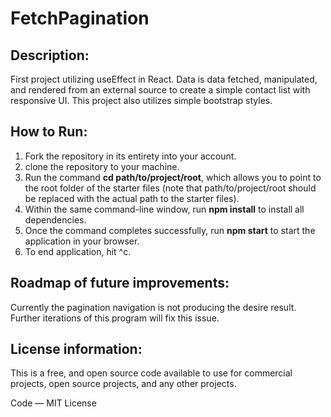 # FetchPagination
## Description:
First project utilizing useEffect in React. Data is data fetched, manipulated, and rendered from an external source to create a simple contact list with responsive UI.
This project also utilizes simple bootstrap styles.
## How to Run:
1. Fork the repository in its entirety into your account.
2. clone the repository to your machine.
3. Run the command **cd path/to/project/root**, which allows you to point to the root folder of the starter files (note that path/to/project/root should be replaced with the actual path to the starter files).
4. Within the same command-line window, run **npm install** to install all dependencies.
5. Once the command completes successfully, run **npm start** to start the application in your browser.
6. To end application, hit ^c.
## Roadmap of future improvements:
Currently the pagination navigation is not producing the desire result. Further iterations of this program will fix this issue.
## License information:
This is a free, and open source code available to use for commercial projects, open source projects, and any other projects.

Code — MIT License
